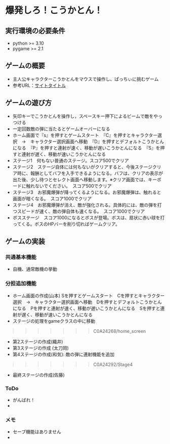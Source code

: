 # 爆発しろ！こうかとん！

## 実行環境の必要条件
* python >= 3.10
* pygame >= 2.1

## ゲームの概要
* 主人公キャラクターこうかとんをマウスで操作し、ぱっちぃに挑むゲーム
* 参考URL：[サイトタイトル](https://www.hoge.com/)

## ゲームの遊び方
* 矢印キーでこうかとんを操作し，スペースキー押下によるビームで敵をやっつける
* 一定回数敵の弾に当たるとゲームオーバーになる
* ホーム画面で『s』を押すとゲームスタート　『C』を押すとキャラクター選択　→　キャラクター選択画面へ移動　『D』を押すとデフォルトこうかとんになる　『P』を押すと連射が速く、移動が遅いこうかとんになる　『S』を押すと連射が遅く、移動が速いこうかとんになる
* ステージ1　何もない普通のステージ。スコア500でクリア
* ステージ2　ステージ自体には何もないがクリアすると、今後ステージクリア時に、報酬としてバフを入手できるようになる。バフは、クリアの表示が出た後、少し待つとセレクト画面へ移動します。※クリア画面では、キーボードに触れないでください。　スコア500でクリア
* ステージ3　お邪魔爆弾が降ってくるようになる。お邪魔爆弾は、触れると画面が暗くなる。　スコア1000でクリア
* ステージ4　お邪魔爆弾が消え、敵が強化される。具体的には、敵の弾を打つスピードが速く、敵の弾自体も速くなる。　スコア1000でクリア
* ボスステージ　スコア1000になるとボスが登場。ボスは、扇状に赤い球を打ってくる。ボスのHPバーを削り切ればゲームクリア。

## ゲームの実装
### 共通基本機能
* 自機、通常敵機の挙動

### 分担追加機能
* ホーム画面の作成(山本) Sを押すとゲームスタート　Cを押すとキャラクター選択　→　キャラクター選択画面へ移動　Dを押すとデフォルトこうかとんになる　Pを押すと連射が速く、移動が遅いこうかとんになる　Sを押すと連射が遅く、移動が速いこうかとんになる
* ステージの処理をgameクラスの中に移動
>>>>>>> C0A24268/home_screen
* 第2ステージの作成(織井)
* 第3ステージの作成 (太刀岡)
* 第4ステージの作成(和気):
    敵の弾に連射機能を追加
>>>>>>> C0A24292/Stage4
* 最終ステージの作成(佐藤)
### ToDo
- がんばれ！
- 

### メモ
* セーブ機能はありません
* 
